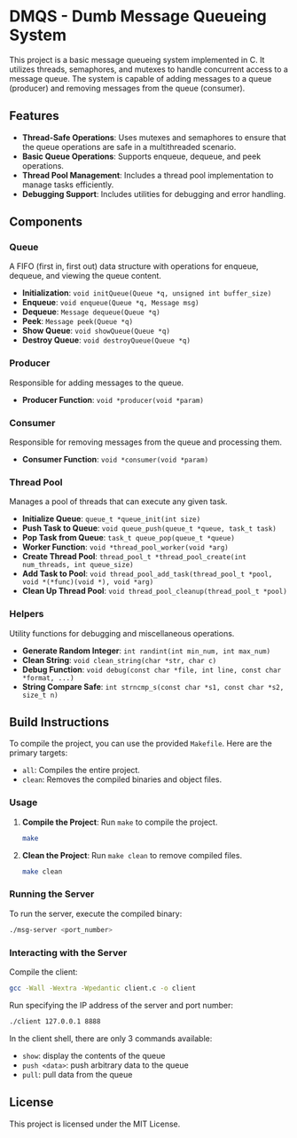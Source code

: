 # DMQS - Dumb Message Queueing System

This project is a basic message queueing system implemented in C. It utilizes threads, semaphores, and mutexes to handle concurrent access to a message queue. The system is capable of adding messages to a queue (producer) and removing messages from the queue (consumer).

## Features

- **Thread-Safe Operations**: Uses mutexes and semaphores to ensure that the queue operations are safe in a multithreaded scenario.
- **Basic Queue Operations**: Supports enqueue, dequeue, and peek operations.
- **Thread Pool Management**: Includes a thread pool implementation to manage tasks efficiently.
- **Debugging Support**: Includes utilities for debugging and error handling.

## Components

### Queue

A FIFO (first in, first out) data structure with operations for enqueue, dequeue, and viewing the queue content.

- **Initialization**: `void initQueue(Queue *q, unsigned int buffer_size)`
- **Enqueue**: `void enqueue(Queue *q, Message msg)`
- **Dequeue**: `Message dequeue(Queue *q)`
- **Peek**: `Message peek(Queue *q)`
- **Show Queue**: `void showQueue(Queue *q)`
- **Destroy Queue**: `void destroyQueue(Queue *q)`

### Producer

Responsible for adding messages to the queue.

- **Producer Function**: `void *producer(void *param)`

### Consumer

Responsible for removing messages from the queue and processing them.

- **Consumer Function**: `void *consumer(void *param)`

### Thread Pool

Manages a pool of threads that can execute any given task.

- **Initialize Queue**: `queue_t *queue_init(int size)`
- **Push Task to Queue**: `void queue_push(queue_t *queue, task_t task)`
- **Pop Task from Queue**: `task_t queue_pop(queue_t *queue)`
- **Worker Function**: `void *thread_pool_worker(void *arg)`
- **Create Thread Pool**: `thread_pool_t *thread_pool_create(int num_threads, int queue_size)`
- **Add Task to Pool**: `void thread_pool_add_task(thread_pool_t *pool, void *(*func)(void *), void *arg)`
- **Clean Up Thread Pool**: `void thread_pool_cleanup(thread_pool_t *pool)`

### Helpers

Utility functions for debugging and miscellaneous operations.

- **Generate Random Integer**: `int randint(int min_num, int max_num)`
- **Clean String**: `void clean_string(char *str, char c)`
- **Debug Function**: `void debug(const char *file, int line, const char *format, ...)`
- **String Compare Safe**: `int strncmp_s(const char *s1, const char *s2, size_t n)`

## Build Instructions

To compile the project, you can use the provided `Makefile`. Here are the primary targets:

- `all`: Compiles the entire project.
- `clean`: Removes the compiled binaries and object files.

### Usage

1. **Compile the Project**: Run `make` to compile the project.

   ```bash
   make
   ```

2. **Clean the Project**: Run `make clean` to remove compiled files.

   ```bash
   make clean
   ```

### Running the Server

To run the server, execute the compiled binary:

```bash
./msg-server <port_number>
```

### Interacting with the Server

Compile the client:

```bash
gcc -Wall -Wextra -Wpedantic client.c -o client
```

Run specifying the IP address of the server and port number:

```bash
./client 127.0.0.1 8888
```

In the client shell, there are only 3 commands available:

- `show`: display the contents of the queue
- `push <data>`: push arbitrary data to the queue
- `pull`: pull data from the queue

## License

This project is licensed under the MIT License.
